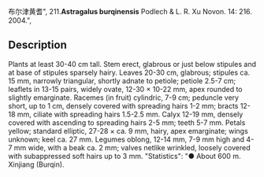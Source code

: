 布尔津黄耆",
211.**Astragalus burqinensis** Podlech & L. R. Xu Novon. 14: 216. 2004.",

## Description
Plants at least 30-40 cm tall. Stem erect, glabrous or just below stipules and at base of stipules sparsely hairy. Leaves 20-30 cm, glabrous; stipules ca. 15 mm, narrowly triangular, shortly adnate to petiole; petiole 2.5-7 cm; leaflets in 13-15 pairs, widely ovate, 12-30 × 10-22 mm, apex rounded to slightly emarginate. Racemes (in fruit) cylindric, 7-9 cm; peduncle very short, up to 1 cm, densely covered with spreading hairs 1-2 mm; bracts 12-18 mm, ciliate with spreading hairs 1.5-2.5 mm. Calyx 12-19 mm, densely covered with ascending to spreading hairs 2-5 mm; teeth 5-7 mm. Petals yellow; standard elliptic, 27-28 × ca. 9 mm, hairy, apex emarginate; wings unknown; keel ca. 27 mm. Legumes oblong, 12-14 mm, 7-9 mm high and 4-7 mm wide, with a beak ca. 2 mm; valves netlike wrinkled, loosely covered with subappressed soft hairs up to 3 mm.
  "Statistics": "● About 600 m. Xinjiang (Burqin).

